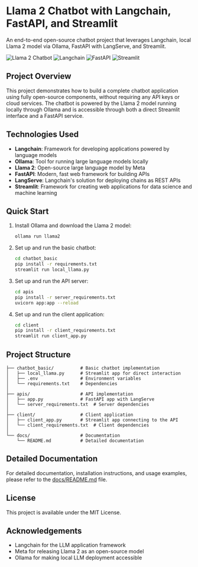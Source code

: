 # Llama 2 Chatbot with Langchain, FastAPI, and Streamlit

An end-to-end open-source chatbot project that leverages Langchain, local Llama 2 model via Ollama, FastAPI with LangServe, and Streamlit.

![Llama 2 Chatbot](https://img.shields.io/badge/Llama%202-Chatbot-yellow)
![Langchain](https://img.shields.io/badge/Langchain-Framework-blue)
![FastAPI](https://img.shields.io/badge/FastAPI-API-green)
![Streamlit](https://img.shields.io/badge/Streamlit-UI-red)

## Project Overview

This project demonstrates how to build a complete chatbot application using fully open-source components, without requiring any API keys or cloud services. The chatbot is powered by the Llama 2 model running locally through Ollama and is accessible through both a direct Streamlit interface and a FastAPI service.

## Technologies Used

- **Langchain**: Framework for developing applications powered by language models
- **Ollama**: Tool for running large language models locally
- **Llama 2**: Open-source large language model by Meta
- **FastAPI**: Modern, fast web framework for building APIs
- **LangServe**: Langchain's solution for deploying chains as REST APIs
- **Streamlit**: Framework for creating web applications for data science and machine learning

## Quick Start

1. Install Ollama and download the Llama 2 model:
   ```bash
   ollama run llama2
   ```

2. Set up and run the basic chatbot:
   ```bash
   cd chatbot_basic
   pip install -r requirements.txt
   streamlit run local_llama.py
   ```

3. Set up and run the API server:
   ```bash
   cd apis
   pip install -r server_requirements.txt
   uvicorn app:app --reload
   ```

4. Set up and run the client application:
   ```bash
   cd client
   pip install -r client_requirements.txt
   streamlit run client_app.py
   ```

## Project Structure

```
├── chatbot_basic/          # Basic chatbot implementation
│   ├── local_llama.py      # Streamlit app for direct interaction
│   ├── .env                # Environment variables
│   └── requirements.txt    # Dependencies
│
├── apis/                   # API implementation
│   ├── app.py              # FastAPI app with LangServe
│   └── server_requirements.txt  # Server dependencies
│
├── client/                 # Client application
│   ├── client_app.py       # Streamlit app connecting to the API
│   └── client_requirements.txt  # Client dependencies
│
└── docs/                   # Documentation
    └── README.md           # Detailed documentation
```

## Detailed Documentation

For detailed documentation, installation instructions, and usage examples, please refer to the [docs/README.md](docs/README.md) file.

## License

This project is available under the MIT License.

## Acknowledgements

- Langchain for the LLM application framework
- Meta for releasing Llama 2 as an open-source model
- Ollama for making local LLM deployment accessible 